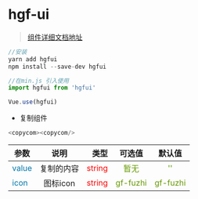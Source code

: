 # hgf-ui

> [组件详细文档地址](https://www.huangguangfa.cn)

``` js
//安装
yarn add hgfui
npm install --save-dev hgfui

//在min.js 引入使用
import hgfui from 'hgfui'

Vue.use(hgfui)
```




- 复制组件 

``` javascript
<copycom><copycom/>
```


参数|说明|类型|可选值|默认值
---|:--:|---:|:--:|:--:|
<font color=#0077AA>value</font> | 复制的内容 | <font color=red>string</font> | <font color=#669900>暂无</font> | <font color=#669900>''</font>
<font color=#0077AA>icon</font> | 图标icon | <font color=red>string</font> |  <font color=#669900>gf-fuzhi</font>  | <font color=#669900>gf-fuzhi</font> 












